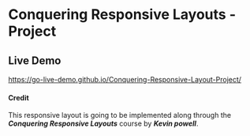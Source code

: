 # Conquering Responsive Layouts - Project

## Live Demo
https://go-live-demo.github.io/Conquering-Responsive-Layout-Project/

#### Credit
This responsive layout is going to be implemented along through the ***Conquering Responsive Layouts*** course by ***Kevin powell***.  